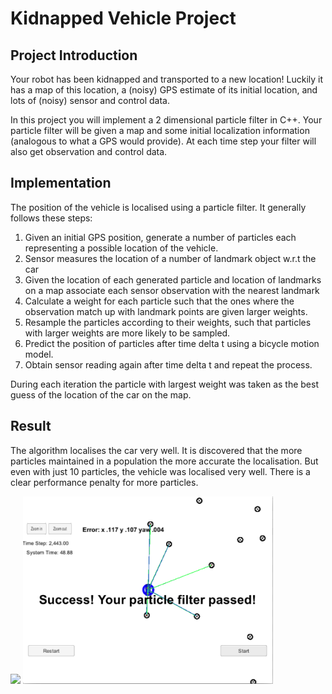 # Kidnapped Vehicle Project

## Project Introduction

Your robot has been kidnapped and transported to a new location! Luckily it has a map of this location, a (noisy) GPS estimate of its initial location, and lots of (noisy) sensor and control data.

In this project you will implement a 2 dimensional particle filter in C++. Your particle filter will be given a map and some initial localization information (analogous to what a GPS would provide). At each time step your filter will also get observation and control data.

## Implementation

The position of the vehicle is localised using a particle filter. It generally follows these steps:

1. Given an initial GPS position, generate a number of particles each representing a possible location of the vehicle.
1. Sensor measures the location of a number of landmark object w.r.t the car
1. Given the location of each generated particle and location of landmarks on a map associate each sensor observation with the nearest landmark
1. Calculate a weight for each particle such that the ones where the observation match up with landmark points are given larger weights.
1. Resample the particles according to their weights, such that particles with larger weights are more likely to be sampled.
1. Predict the position of particles after time delta t using a bicycle motion model.
1. Obtain sensor reading again after time delta t and repeat the process.

During each iteration the particle with largest weight was taken as the best guess of the location of the car on the map.

## Result

The algorithm localises the car very well. It is discovered that the more particles maintained in a population the more accurate the localisation. But even with just 10 particles, the vehicle was localised very well. There is a clear performance penalty for more particles.

<img src="localisation.gif" width="400">
<img src="success.png" width="400">
